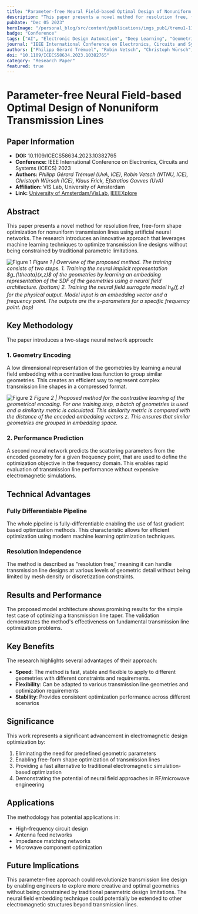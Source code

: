```yaml
---
title: "Parameter-free Neural Field-based Optimal Design of Nonuniform Transmission Lines"
description: "This paper presents a novel method for resolution free, free-form shape optimization for nonuniform transmission lines using artificial neural networks. The research introduces an innovative approach that leverages machine learning techniques to optimize transmission line designs without being constrained by traditional parametric limitations.."
pubDate: "Dec 05 2023"
heroImage: "/personal_blog/src/content/publications/imgs_pub1/tremu1-1103-small.gif"
badge: "Conference"
tags: ["AI", "Electronic Design Automation", "Deep Learning", "Geometric Representation Learning"]
journal: "IEEE International Conference on Electronics, Circuits and Systems (ICECS) 2023"
authors: ["Philipp Gérard Trémuel", "Robin Vetsch", "Christoph Würsch", "Klaus Frick", "Efstratios Gavves"]
doi: "10.1109/ICECS58634.2023.10382765"
category: "Research Paper"
featured: true
---
```


# Parameter-free Neural Field-based Optimal Design of Nonuniform Transmission Lines

## Paper Information
- **DOI:** 10.1109/ICECS58634.2023.10382765
- **Conference:** IEEE International Conference on Electronics, Circuits and Systems (ICECS) 2023
- **Authors:** *Philipp Gérard Trémuel (UvA, ICE), Robin Vetsch (NTNU, ICE), Christoph Würsch (ICE), Klaus Frick, Efstratios Gavves (UvA)*
- **Affiliation:** VIS Lab, University of Amsterdam
- **Link:** [University of Amsterdam/VisLab](https://ivi.fnwi.uva.nl/vislab/publication/statios-icecs-2023/), [IEEEXplore](https://ieeexplore.ieee.org/document/10382765)

## Abstract

This paper presents a novel method for resolution free, free-form shape optimization for nonuniform transmission lines using artificial neural networks. The research introduces an innovative approach that leverages machine learning techniques to optimize transmission line designs without being constrained by traditional parametric limitations.

![Figure 1](/personal_blog/src/content/publications/imgs_pub1/tremu1-1103-small.gif)
*Figure 1 | Overview of the proposed method. The training consists of two steps. 1. Training the neural implicit representation $g_{\theata}(x,z)$ of the geometries by learning an embedding representation of the SDF of the geometries using a neural field architecture. (bottom) 2. Training the neural field surrogate model $h_{\phi}(f,z)$ for the physical output. Model input is an embedding vector and a frequency point. The outputs are the s-parameters for a specific frequency point. (top)*

## Key Methodology

The paper introduces a two-stage neural network approach:

### 1. Geometry Encoding
A low dimensional representation of the geometries by learning a neural field embedding with a contrastive loss function to group similar geometries. This creates an efficient way to represent complex transmission line shapes in a compressed format.

![Figure 2](/personal_blog/src/content/publications/imgs_pub1/tremu2-1103-small.gif)
*Figure 2 | Proposed method for the contrastive learning of the geometrical encoding. For one training step, a batch of geometries is used and a similarity metric is calculated. This similarity metric is compared with the distance of the encoded embedding vectors z. This ensures that similar geometries are grouped in embedding space.*

### 2. Performance Prediction
A second neural network predicts the scattering parameters from the encoded geometry for a given frequency point, that are used to define the optimization objective in the frequency domain. This enables rapid evaluation of transmission line performance without expensive electromagnetic simulations.

## Technical Advantages

### Fully Differentiable Pipeline
The whole pipeline is fully-differentiable enabling the use of fast gradient based optimization methods. This characteristic allows for efficient optimization using modern machine learning optimization techniques.

### Resolution Independence
The method is described as "resolution free," meaning it can handle transmission line designs at various levels of geometric detail without being limited by mesh density or discretization constraints.

## Results and Performance

The proposed model architecture shows promising results for the simple test case of optimizing a transmission line taper. The validation demonstrates the method's effectiveness on fundamental transmission line optimization problems.

## Key Benefits

The research highlights several advantages of their approach:

- **Speed**: The method is fast, stable and flexible to apply to different geometries with different constraints and requirements.
- **Flexibility**: Can be adapted to various transmission line geometries and optimization requirements
- **Stability**: Provides consistent optimization performance across different scenarios

## Significance

This work represents a significant advancement in electromagnetic design optimization by:

1. Eliminating the need for predefined geometric parameters
2. Enabling free-form shape optimization of transmission lines
3. Providing a fast alternative to traditional electromagnetic simulation-based optimization
4. Demonstrating the potential of neural field approaches in RF/microwave engineering

## Applications

The methodology has potential applications in:
- High-frequency circuit design
- Antenna feed networks
- Impedance matching networks
- Microwave component optimization

## Future Implications

This parameter-free approach could revolutionize transmission line design by enabling engineers to explore more creative and optimal geometries without being constrained by traditional parametric design limitations. The neural field embedding technique could potentially be extended to other electromagnetic structures beyond transmission lines.